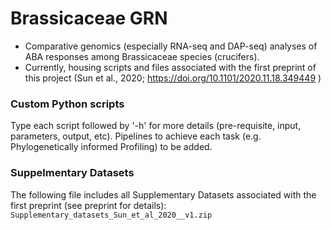 # Brassicaceae GRN
- Comparative genomics (especially RNA-seq and DAP-seq) analyses of ABA responses among Brassicaceae species (crucifers).  
- Currently, housing scripts and files associated with the first preprint of this project (Sun et al., 2020; https://doi.org/10.1101/2020.11.18.349449 )

### Custom Python scripts
Type each script followed by '-h' for more details (pre-requisite, input, parameters, output, etc).
Pipelines to achieve each task (e.g. Phylogenetically informed Profiling) to be added.

### Suppelmentary Datasets
The following file includes all Supplementary Datasets associated with the first preprint (see preprint for details): 
`Supplementary_datasets_Sun_et_al_2020__v1.zip`
